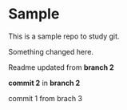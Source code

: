# Sample

This is a sample repo to study git.

Something changed here.

Readme updated from **branch 2**

**commit 2** in **branch 2**

commit 1 from brach 3
